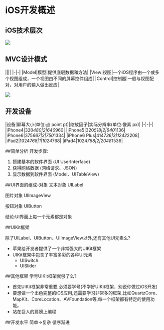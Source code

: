 # iOS开发概述

## iOS技术层次
![](http://www.qiangtech.com/blog/wp-content/uploads/2016/01/083143561.png.jpeg)

## MVC设计模式

||||
|-|-|
|Model|模型|提供底层数据和方法|
|View|视图|一个iOS程序由一个或多个视图组成，一个视图由不同的屏幕控件组成|
|Control|控制器|一般与视图配对，对用户的输入做出反应|

![](http://www.qiangtech.com/blog/wp-content/uploads/2016/01/1345386770_6553.jpg)

## 开发设备

|设备|屏幕大小(单位:点 point pt)|缩放因子|实际分辨率(单位:像素 px)|
|-|-|-|
|iPhone4|320*480|2|640*960|
|iPhone5|320*518|2|640*1136|
|iPhone6|375*667|2|750*1334|
|iPhone6 Plus|414*736|3|1242*2208|
|iPad2|1024*768|1|1024*768|
|iPad4|1024*768|2|2048*1536|

##简单分析
开发步骤:

1. 搭建基本的软件界面 (UI UserInterface)
2. 获得网络数据 (网络请求、JSON)
3. 显示数据到软件界面 (Model、UITableView)

##UI界面的组成-对象
文本对象 UILabel

图片对象 UIImageView

按钮对象 UIButton

结论:UI界面上每一个元素都是对象

##UIKit框架

除了UILabel、UIButton、UIImageView以外,还有其他UI元素么?

* 苹果给开发者提供了一个非常强大的UIKit框架
* UIKit框架中包含了丰富多彩的各种UI元素
	* UISwitch
	* UISlider
	
##其他框架
学号UIKit框架就够了么?
* 首先UIKit框架非常重要,必须要学号(不学好UIKit框架，别说你做过iOS开发)
* 要想做一个出色完整的iOS应用,还需要学习非常多的框架,比如QuartzCore、MapKit、CoreLocation、AVFoundation等,每一个框架都有特定的使用功能。
* 站在巨人的肩膀上编程

##开发水平
简单->复杂 循序渐进